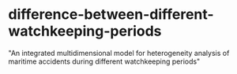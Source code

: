 # difference-between-different-watchkeeping-periods
"An integrated multidimensional model for heterogeneity analysis of maritime accidents during different watchkeeping periods"
